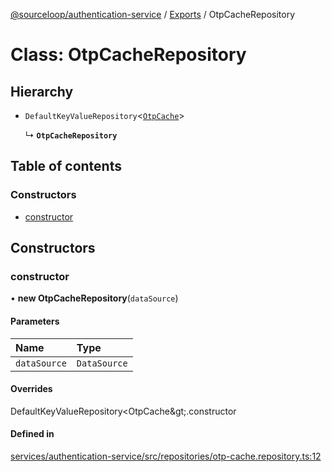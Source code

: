 [@sourceloop/authentication-service](../README.md) / [Exports](../modules.md) / OtpCacheRepository

# Class: OtpCacheRepository

## Hierarchy

- `DefaultKeyValueRepository`<[`OtpCache`](OtpCache.md)\>

  ↳ **`OtpCacheRepository`**

## Table of contents

### Constructors

- [constructor](OtpCacheRepository.md#constructor)

## Constructors

### constructor

• **new OtpCacheRepository**(`dataSource`)

#### Parameters

| Name | Type |
| :------ | :------ |
| `dataSource` | `DataSource` |

#### Overrides

DefaultKeyValueRepository&lt;OtpCache\&gt;.constructor

#### Defined in

[services/authentication-service/src/repositories/otp-cache.repository.ts:12](https://github.com/sourcefuse/loopback4-microservice-catalog/blob/a84fe677/services/authentication-service/src/repositories/otp-cache.repository.ts#L12)
